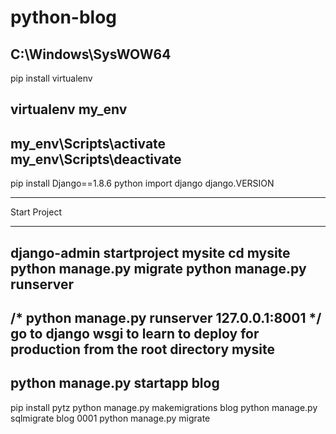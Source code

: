 # python-blog
C:\Windows\SysWOW64
-------------------

pip install virtualenv

virtualenv my_env 
-------------------------

my_env\Scripts\activate
my_env\Scripts\deactivate
---------------------------
pip install Django==1.8.6
python
import django
django.VERSION
____________________________
Start Project
____________________________

django-admin startproject mysite
cd mysite
python manage.py migrate
python manage.py runserver
----------------------------------------------------------
/* python manage.py runserver 127.0.0.1:8001 */
    go to django wsgi to learn to deploy for production
from the root directory mysite
---------------------------------------------------------------
python manage.py startapp blog
--------------------------------------------------------------
pip install pytz
python manage.py makemigrations blog
python manage.py sqlmigrate blog 0001
python manage.py migrate